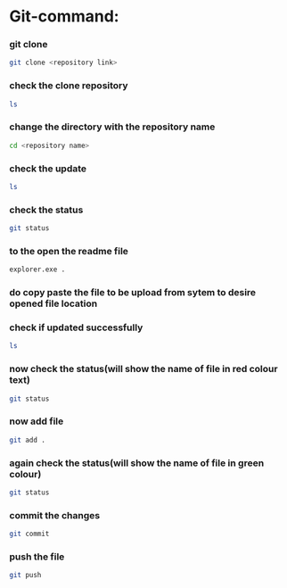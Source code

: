 # Git-command:

### git clone
```bash
git clone <repository link>
```

### check the clone repository
```bash
ls
```

### change the directory with the repository name
```bash
cd <repository name>
```

### check the update
```bash 
ls
```

### check the status
```bash 
git status
```

### to the open the readme file
```bash
explorer.exe .
```

### do copy paste the file to be upload from sytem to desire opened file location

### check if updated successfully
```bash
ls
```

### now check the status(will show the name of file in red colour text)
```bash
git status
```

### now add file
```bash
git add .
```

### again check the status(will show the name of file in green colour)
```bash 
git status
```

### commit the changes
```bash
git commit
```

### push the file
```bash
git push
```


